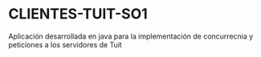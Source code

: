 # CLIENTES-TUIT-SO1

Aplicación desarrollada en java para la implementación de concurrecnia y peticiones a los servidores de Tuit
